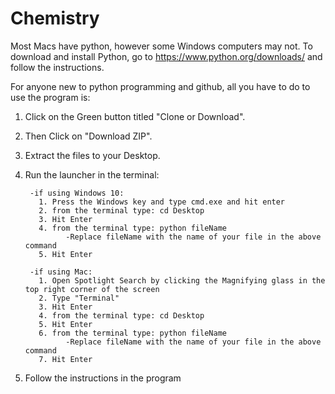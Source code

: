 # Chemistry

Most Macs have python, however some Windows computers may not. To download and install Python, go to https://www.python.org/downloads/  and follow the instructions.


For anyone new to python programming and github, all you have to do to use the program is:

1. Click on the Green button titled "Clone or Download".

2. Then Click on "Download ZIP".

3. Extract the files to your Desktop.

4. Run the launcher in the terminal:

        -if using Windows 10:
          1. Press the Windows key and type cmd.exe and hit enter
          2. from the terminal type: cd Desktop
          3. Hit Enter
          4. from the terminal type: python fileName
                -Replace fileName with the name of your file in the above command
          5. Hit Enter
        
        -if using Mac:
          1. Open Spotlight Search by clicking the Magnifying glass in the top right corner of the screen
          2. Type "Terminal"
          3. Hit Enter
          4. from the terminal type: cd Desktop
          5. Hit Enter
          6. from the terminal type: python fileName
                -Replace fileName with the name of your file in the above command
          7. Hit Enter
          
5. Follow the instructions in the program
